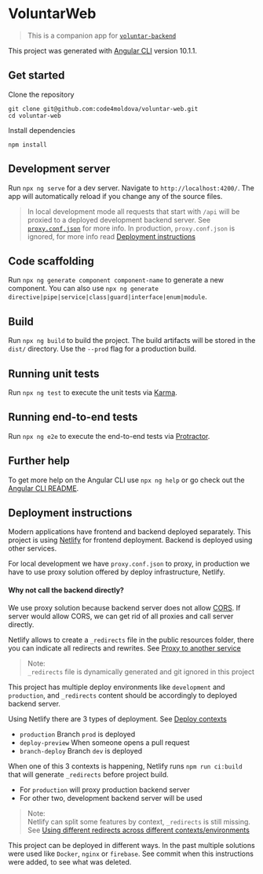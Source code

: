 # VoluntarWeb

> This is a companion app for [`voluntar-backend`](https://github.com/code4moldova/voluntar-backend)

This project was generated with [Angular CLI](https://github.com/angular/angular-cli) version 10.1.1.

## Get started

Clone the repository

```
git clone git@github.com:code4moldova/voluntar-web.git
cd voluntar-web
```

Install dependencies

```
npm install
```

## Development server

Run `npx ng serve` for a dev server. Navigate to `http://localhost:4200/`. The app will automatically reload if you change any of the source files.

> In local development mode all requests that start with `/api` will be proxied to a deployed development backend server. See [`proxy.conf.json`](./src/proxy.conf.json) for more info. In production, `proxy.conf.json` is ignored, for more info read [Deployment instructions](#deployment-instructions)

## Code scaffolding

Run `npx ng generate component component-name` to generate a new component. You can also use `npx ng generate directive|pipe|service|class|guard|interface|enum|module`.

## Build

Run `npx ng build` to build the project. The build artifacts will be stored in the `dist/` directory. Use the `--prod` flag for a production build.

## Running unit tests

Run `npx ng test` to execute the unit tests via [Karma](https://karma-runner.github.io).

## Running end-to-end tests

Run `npx ng e2e` to execute the end-to-end tests via [Protractor](http://www.protractortest.org/).

## Further help

To get more help on the Angular CLI use `npx ng help` or go check out the [Angular CLI README](https://github.com/angular/angular-cli/blob/master/README.md).

## Deployment instructions

Modern applications have frontend and backend deployed separately. This project is using [Netlify](http://netlify.com) for frontend deployment. Backend is deployed using other services.

For local development we have `proxy.conf.json` to proxy, in production we have to use proxy solution offered by deploy infrastructure, Netlify.

#### Why not call the backend directly?

We use proxy solution because backend server does not allow [CORS](https://developer.mozilla.org/en-US/docs/Web/HTTP/CORS).
If server would allow CORS, we can get rid of all proxies and call server directly.

Netlify allows to create a `_redirects` file in the public resources folder, there you can indicate all redirects and rewrites. See [Proxy to another service](https://docs.netlify.com/routing/redirects/rewrites-proxies/#proxy-to-another-service)

> Note:  
> `_redirects` file is dynamically generated and git ignored in this project

This project has multiple deploy environments like `development` and `production`, and `_redirects` content should be accordingly to deployed backend server.

Using Netlify there are 3 types of deployment. See [Deploy contexts](https://docs.netlify.com/site-deploys/overview/#deploy-contexts)

- `production` Branch `prod` is deployed
- `deploy-preview` When someone opens a pull request
- `branch-deploy` Branch `dev` is deployed

When one of this 3 contexts is happening, Netlify runs `npm run ci:build` that will generate `_redirects` before project build.

- For `production` will proxy production backend server
- For other two, development backend server will be used

> Note:  
> Netlify can split some features by context, `_redirects` is still missing.  
> See [Using different redirects across different contexts/environments](https://community.netlify.com/t/using-different-redirects-across-different-contexts-environments/2524/4)

This project can be deployed in different ways. In the past multiple solutions were used like `Docker`, `nginx` or `firebase`. See commit when this instructions were added, to see what was deleted.
